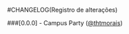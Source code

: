#CHANGELOG(Registro de alterações)

###[0.0.0] - Campus Party ([@thtmorais](https://gitlab.com/thtmorais))
